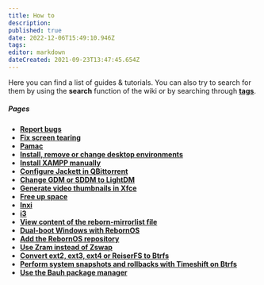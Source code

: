 ```yaml
---
title: How to
description: 
published: true
date: 2022-12-06T15:49:10.946Z
tags: 
editor: markdown
dateCreated: 2021-09-23T13:47:45.654Z
---
```


Here you can find a list of guides & tutorials. You can also try to search for them by using the **search** function of the wiki or by searching through [**tags**](/t).

##### Pages
-   [**Report bugs**](/howto/bugreports)
-   [**Fix screen tearing**](/howto/screentear)
-   [**Pamac**](/howto/pamac)
-   [**Install, remove or change desktop environments**](/howto/changede)
-   [**Install XAMPP manually**](/howto/xampp-manually)
-   [**Configure Jackett in QBittorrent**](/howto/configure-jackett-in-qbittorrent) 
-   [**Change GDM or SDDM to LightDM**](/howto/sddm-to-lightdm)
-   [**Generate video thumbnails in Xfce**](/howto/xfce-thumbnails)
-   [**Free up space**](/howto/free-space)
-   [**Inxi**](/howto/inxi)
-   [**i3**](/howto/use-i3)
-   [**View content of the reborn-mirrorlist file**](/howto/reborn-mirrorlist-content)
-   [**Dual-boot Windows with RebornOS**](/howto/bootloader)
-   [**Add the RebornOS repository**](/howto/add-rebornos-repo)
-   [**Use Zram instead of Zswap**](/howto/use-zram-instead-of-zswap)
-   [**Convert ext2, ext3, ext4 or ReiserFS to Btrfs**](convert-ext2-ext3-ext4-or-reiserfs-to-btrfs)
-   [**Perform system snapshots and rollbacks with Timeshift on Btrfs**](timeshift-system-snapshots-and-rollbacks-on-btrfs)
-   [**Use the Bauh package manager**](bauh)